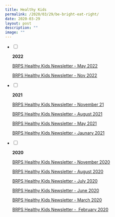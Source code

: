 ```yaml
---
title: Healthy Kids
permalink: /2020/03/29/be-bright-eat-right/
date: 2020-03-29
layout: post
description: ""
image: ""
---
```

<ul class="jekyllcodex_accordion">
<li>
<input type="checkbox" id="accordion1">
<label for="accordion1"><p><strong>2022</strong></p></label>
<div>
<p><a href="/files/BRPS-Healthy-Kids-Newsletter-May-2022.pdf">BRPS Healthy Kids Newsletter - May 2022</a></p>
<p><a href="/files/BRPS-Healthy-Kids-Newsletter-Nov-2022.pdf">BRPS Healthy Kids Newsletter - Nov 2022</a></p>
</div>
</li>  
<li>
<input type="checkbox" id="accordion2">
<label for="accordion2"><p><strong>2021</strong></p></label>
<div>
<p><a href="/files/BRPS-Healthy-Kids-Newsletter-Nov-21.pdf">BRPS Healthy Kids Newsletter - November 21</a></p>
<p><a href="/files/BRPS-Healthy-Kids-Newsletter-Aug-2021-1.pdf">BRPS Healthy Kids Newsletter - August 2021</a></p>
<p><a href="/files/BRPS-Healthy-Kids-Newsletter-MAY-2021.pdf">BRPS Healthy Kids Newsletter - May 2021</a></p>
<p><a href="/files/BRPS-Healthy-Kids-Newsletter-JAN-2021.pdf">BRPS Healthy Kids Newsletter - Jaunary 2021</a></p>
</div>
</li>  
<li>
<input type="checkbox" id="accordion3">
<label for="accordion3"><p><strong>2020</strong></p></label>
<div>
<p><a href="/files/BRPS-Healthy-Kids-Newsletter-NOV-2020.pdf">BRPS Healthy Kids Newsletter - November 2020</a></p>
<p><a href="/files/Update_BRPS-Healthy-Kids-Newsletter-AUG-2020-final.pdf">BRPS Healthy Kids Newsletter - August 2020</a></p>
<p><a href="/files/BRPS-Healthy-Kids-Newsletter-JULY-2020.pdf">BRPS Healthy Kids Newsletter - July 2020</a></p>
<p><a href="/files/BRPS-Healthy-Kids-Newsletter-June-2020-final.pdf">BRPS Healthy Kids Newsletter - June 2020</a></p>
<p><a href="/files/BRPS-Healthy-Kids-Newsletter-March-2020.pdf">BRPS Healthy Kids Newsletter - March 2020</a></p>
<p><a href="/files/BRPS-Healthy-Kids-Newsletter-27-Feb-2020-Final-TAPGRABGO-SATS-logo.pdf">BRPS Healthy Kids Newsletter -&nbsp; February 2020</a></p>
</div>
</li>
</ul>